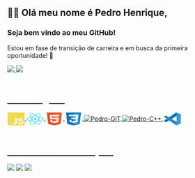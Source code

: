 ## :man_technologist: Olá meu nome é Pedro Henrique,
### Seja bem vindo ao meu GitHub! 
Estou em fase de transição de carreira e em busca da primeira oportunidade! 🤞 

<div>
  <a href="https://github.com/PedroHBO">
  <img height="150em" src="https://github-readme-stats.vercel.app/api?username=PedroHBO&show_icons=true&theme=dark&include_all_commits=true&count_private=true"/>
  <img height="150em" src="https://github-readme-stats.vercel.app/api/top-langs/?username=PedroHBO&layout=compact&langs_count=7&theme=dark"/>
</div>
<div style="display: inline_block"><br>
<h2 style="color:white"> Tecnologias: </h2>

  <img align="center" alt="Pedro-Js" height="30" width="40" src="https://raw.githubusercontent.com/devicons/devicon/master/icons/javascript/javascript-plain.svg">
  <img align="center" alt="Pedro-React" height="30" width="40" src="https://raw.githubusercontent.com/devicons/devicon/master/icons/react/react-original.svg">
  <img align="center" alt="Pedro-HTML" height="30" width="40" src="https://raw.githubusercontent.com/devicons/devicon/master/icons/html5/html5-original.svg">
  <img align="center" alt="Pedro-CSS" height="30" width="40" src="https://raw.githubusercontent.com/devicons/devicon/master/icons/css3/css3-original.svg">
  <img align="center" alt="Pedro-GIT" height="30" width="40" src="https://raw.githubusercontent.com/jmnote/z-icons/master/svg/git.svg">
  <img align="center" alt="Pedro-C++" height="30" width="40" src="https://raw.githubusercontent.com/jmnote/z-icons/master/svg/cpp.svg">
 <img align="center" alt="VS code" height="30" width="40" src="https://raw.githubusercontent.com/devicons/devicon/9f4f5cdb393299a81125eb5127929ea7bfe42889/icons/vscode/vscode-original.svg">
</div>
  <br>
<div> 
<h2 style="color:white">Meios de comunicação:</h2>

  <a href="https://instagram.com/peeuhbo" target="_blank"><img src="https://img.shields.io/badge/-Instagram-%23E4405F?style=for-the-badge&logo=instagram&logoColor=white" target="_blank"></a>
  <a href = "mailto:contatoPedro.HBO@hotmail.com"><img src="https://img.shields.io/badge/-Hotmail-%23333?style=for-the-badge&logo=gmail&logoColor=white" target="_blank"></a>
  <a href="https://www.linkedin.com/in/Pedro-HBO" target="_blank"><img src="https://img.shields.io/badge/-LinkedIn-%230077B5?style=for-the-badge&logo=linkedin&logoColor=white" target="_blank"></a> 

</div>
